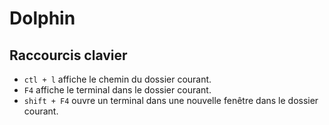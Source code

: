 # Dolphin

## Raccourcis clavier

- `ctl + l` affiche le chemin du dossier courant.
- `F4` affiche le terminal dans le dossier courant.
- `shift + F4` ouvre un terminal dans une nouvelle fenêtre dans le dossier courant.